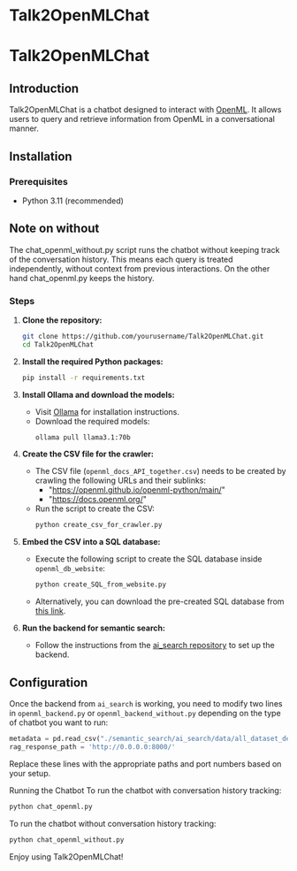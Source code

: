 # Talk2OpenMLChat

# Talk2OpenMLChat

## Introduction
Talk2OpenMLChat is a chatbot designed to interact with [OpenML](https://www.openml.org/). It allows users to query and retrieve information from OpenML in a conversational manner.

## Installation

### Prerequisites
- Python 3.11 (recommended)


## Note on without
The chat_openml_without.py script runs the chatbot without keeping track of the conversation history. This means each query is treated independently, without context from previous interactions. On the other hand chat_openml.py keeps the history.

### Steps

1. **Clone the repository:**
    ```sh
    git clone https://github.com/yourusername/Talk2OpenMLChat.git
    cd Talk2OpenMLChat
    ```

2. **Install the required Python packages:**
    ```sh
    pip install -r requirements.txt
    ```

3. **Install Ollama and download the models:**
    - Visit [Ollama](https://ollama.com/) for installation instructions.
    - Download the required models:
        ```sh
        ollama pull llama3.1:70b
        ```

4. **Create the CSV file for the crawler:**
    - The CSV file (`openml_docs_API_together.csv`) needs to be created by crawling the following URLs and their sublinks:
        - "https://openml.github.io/openml-python/main/"
        - "https://docs.openml.org/"
    - Run the script to create the CSV:
        ```sh
        python create_csv_for_crawler.py
        ```

5. **Embed the CSV into a SQL database:**
    - Execute the following script to create the SQL database inside `openml_db_website`:
        ```sh
        python create_SQL_from_website.py
        ```
    - Alternatively, you can download the pre-created SQL database from [this link](https://tuenl-my.sharepoint.com/:u:/g/personal/i_campero_jurado_tue_nl/EefZPL9EcV9Iukvs3dPBsn8BlQxBTFhHW4qPOwqMJYwRVg?e=bMANbq).

6. **Run the backend for semantic search:**
    - Follow the instructions from the [ai_search repository](https://github.com/openml-labs/ai_search/tree/main) to set up the backend.

## Configuration

Once the backend from `ai_search` is working, you need to modify two lines in `openml_backend.py` or `openml_backend_without.py` depending on the type of chatbot you want to run:

```python
metadata = pd.read_csv("./semantic_search/ai_search/data/all_dataset_description.csv")
rag_response_path = 'http://0.0.0.0:8000/'
```

Replace these lines with the appropriate paths and port numbers based on your setup.

Running the Chatbot
To run the chatbot with conversation history tracking:
```python
python chat_openml.py
```
To run the chatbot without conversation history tracking:
```python
python chat_openml_without.py
```

Enjoy using Talk2OpenMLChat!